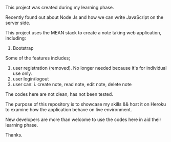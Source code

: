This project was created during my learning phase.

Recently found out about Node Js and how we can write JavaScript on the server side.

This project uses the MEAN stack to create a note taking web application, including:

1. Bootstrap

Some of the features includes;

1. user registration (removed). No longer needed because it's for individual use only.
2. user login/logout
3. user can:
i. create note, read note, edit note, delete note

The codes here are not clean, has not been tested.

The purpose of this repository is to showcase my skills && host it on Heroku to examine how the application behave on live environment.

New developers are more than welcome to use the codes here in aid their learning phase.

Thanks.
